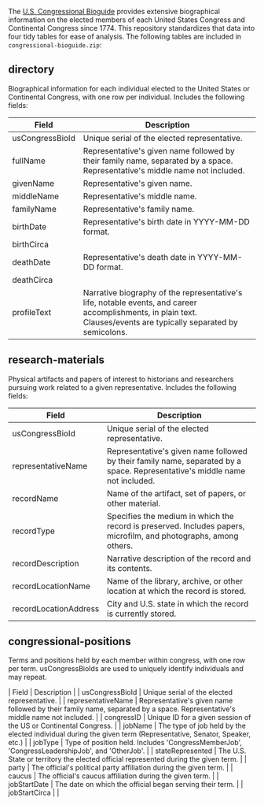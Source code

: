 The [U.S. Congressional Bioguide](https://bioguide.congress.gov/) provides extensive biographical information on the elected members of each United States Congress and Continental Congress since 1774. This repository standardizes that data into four tidy tables for ease of analysis. The following tables are included in `congressional-bioguide.zip`:

## directory
Biographical information for each individual elected to the United States or Continental Congress, with one row per individual. Includes the following fields:

| Field | Description |
| ----- | ----------- |
| usCongressBioId | Unique serial of the elected representative. |
| fullName | Representative's given name followed by their family name, separated by a space. Representative's middle name not included. |
| givenName | Representative's given name. |
| middleName | Representative's middle name. |
| familyName | Representative's family name. |
| birthDate | Representative's birth date in YYYY-MM-DD format. |
| birthCirca | |
| deathDate |  Representative's death date in YYYY-MM-DD format. |
| deathCirca | |
| profileText | Narrative biography of the representative's life, notable events, and career accomplishments, in plain text. Clauses/events are typically separated by semicolons. |

## research-materials
Physical artifacts and papers of interest to historians and researchers pursuing work related to a given representative. Includes the following fields:

| Field | Description |
| ----- | ----------- |
| usCongressBioId | Unique serial of the elected representative. |
| representativeName | Representative's given name followed by their family name, separated by a space. Representative's middle name not included. |
| recordName | Name of the artifact, set of papers, or other material. |
| recordType | Specifies the medium in which the record is preserved. Includes papers, microfilm, and photographs, among others. |
| recordDescription | Narrative description of the record and its contents. |
| recordLocationName | Name of the library, archive, or other location at which the record is stored. |
| recordLocationAddress | City and U.S. state in which the record is currently stored. |

## congressional-positions
Terms and positions held by each member within congress, with one row per term. usCongressBioIds are used to uniquely identify individuals and may repeat.

| Field | Description |
| usCongressBioId | Unique serial of the elected representative. |
| representativeName | Representative's given name followed by their family name, separated by a space. Representative's middle name not included. |
| congressID | Unique ID for a given session of the US or Continental Congress. |
| jobName | The type of job held by the elected individual during the given term (Representative, Senator, Speaker, etc.) |
| jobType | Type of position held. Includes 'CongressMemberJob', 'CongressLeadershipJob', and 'OtherJob'. |
| stateRepresented | The U.S. State or territory the elected official represented during the given term. |
| party | The official's political party affiliation during the given term. |
| caucus | The official's caucus affiliation during the given term. |
| jobStartDate | The date on which the official began serving their term. |
| jobStartCirca | |